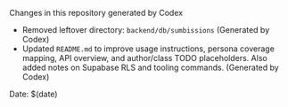 Changes in this repository generated by Codex

- Removed leftover directory: `backend/db/sumbissions` (Generated by Codex)
- Updated `README.md` to improve usage instructions, persona coverage mapping, API overview, and author/class TODO placeholders. Also added notes on Supabase RLS and tooling commands. (Generated by Codex)

Date: $(date)
